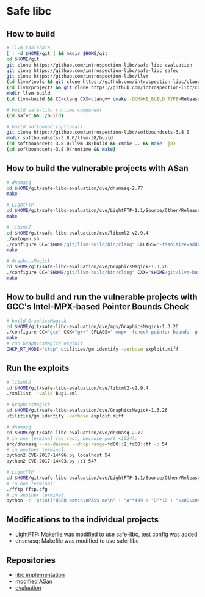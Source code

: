 Safe libc
=========

How to build
------------

```sh
# llvm toolchain
[ ! -d $HOME/git ] && mkdir $HOME/git
cd $HOME/git
git clone https://github.com/introspection-libc/safe-libc-evaluation
git clone https://github.com/introspection-libc/safe-libc safec
git clone https://github.com/introspection-libc/llvm
(cd llvm/tools && git clone https://github.com/introspection-libc/clang)
(cd llvm/projects && git clone https://github.com/introspection-libc/compiler-rt)
mkdir llvm-build
(cd llvm-build && CC=clang CXX=clang++ cmake -DCMAKE_BUILD_TYPE=Release -DLLVM_ENABLE_ASSERTIONS=ON -DLLVM_TARGETS_TO_BUILD=X86 ~/git/llvm && make)

# build safe-libc runtime component
(cd safec && ./build)

# build softbound (optional)
git clone https://github.com/introspection-libc/softboundcets-3.8.0
mkdir softboundcets-3.8.0/llvm-38/build
(cd softboundcets-3.8.0/llvm-38/build && cmake .. && make -j8)
(cd softboundcets-3.8.0/runtime && make)
```

How to build the vulnerable projects with ASan
----------------------------------------------

```sh
# dnsmasq
cd $HOME/git/safe-libc-evaluation/cve/dnsmasq-2.77
make

# LightFTP
cd $HOME/git/safe-libc-evaluation/cve/LightFTP-1.1/Source/Other/Release
make

# libxml2
cd $HOME/git/safe-libc-evaluation/cve/libxml2-v2.9.4
./autogen.sh
./configure CC="$HOME/git/llvm-build/bin/clang" CFLAGS="-fsanitize=address -fno-common -g -O0 -include $HOME/git/safec/libc.h" LDFLAGS="-fsanitize=address -fno-common -g -O0 -Wl,-E" LIBS="$HOME/git/safec/libc-asan.o"
make

# GraphicsMagick
cd $HOME/git/safe-libc-evaluation/cve/GraphicsMagick-1.3.26
./configure CC="$HOME/git/llvm-build/bin/clang" CXX="$HOME/git/llvm-build/bin/clang++" CFLAGS="-fsanitize=address -fno-common -g -O3 -include $HOME/git/safec/libc.h" CXXFLAGS="-fsanitize=address -fno-common -g -O3 -include $HOME/git/safec/libc.h" LDFLAGS="-fsanitize=address -fno-common -g -O3 -Wl,-E" LIBS="$HOME/git/safec/libc-asan.o"
make
```

How to build and run the vulnerable projects with GCC's Intel-MPX-based Pointer Bounds Check
--------------------------------------------------------------------------------------------

```sh
# build GraphicsMagick
cd $HOME/git/safe-libc-evaluation/cve/mpx/GraphicsMagick-1.3.26
./configure CC="gcc" CXX="g++" CFLAGS="-mmpx -fcheck-pointer-bounds -g -O0 -include $HOME/git/safec/libc.h" CXXFLAGS="-mmpx -fcheck-pointer-bounds -g -O0 -include $HOME/git/safec/libc.h" LDFLAGS="-lmpx -lmpxwrappers -O3 -Wl,-E" LIBS="$HOME/git/safec/libc-mpx.o $HOME/git/safec/mpx.o"
make
# run GraphicsMagick exploit
CHKP_RT_MODE="stop" utilities/gm identify -verbose exploit.miff
```

Run the exploits
----------------

```sh
# libxml2
cd $HOME/git/safe-libc-evaluation/cve/libxml2-v2.9.4
./xmllint --valid bug1.xml

# GraphicsMagick
cd $HOME/git/safe-libc-evaluation/cve/GraphicsMagick-1.3.26
utilities/gm identify -verbose exploit.miff

# dnsmasq
cd $HOME/git/safe-libc-evaluation/cve/dnsmasq-2.77
# in one terminal (as root, because port <1024):
src/dnsmasq --no-daemon --dhcp-range=fd00::2,fd00::ff -p 54
# in another terminal:
python2 CVE-2017-14496.py localhost 54
python2 CVE-2017-14493.py ::1 547

# LightFTP
cd $HOME/git/safe-libc-evaluation/cve/LightFTP-1.1/Source/Other/Release
# in one terminal:
./fftp fftp.cfg
# in another terminal:
python -c 'print("USER admin\nPASS me\n" + "A"*499 + "B"*10 + "\x0D\x0A")' | ncat 127.0.0.1 9999
```

Modifications to the individual projects
----------------------------------------

- LightFTP: Makefile was modified to use safe-libc, test config was added
- dnsmasq: Makefile was modified to use safe-libc

Repositories
------------

- [libc implementation](https://github.com/introspection-libc/safe-libc)
- [modified ASan](https://github.com/introspection-libc/compiler-rt)
- [evaluation](https://github.com/introspection-libc/safe-libc-evaluation)
